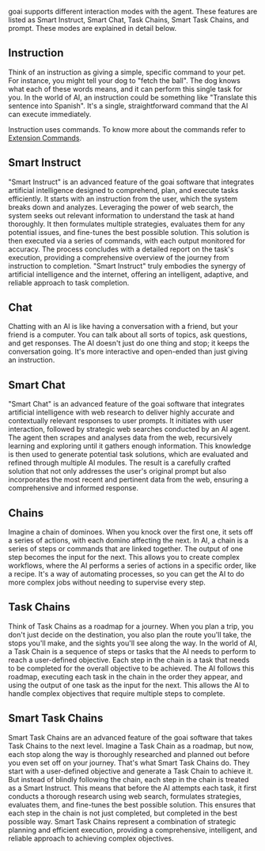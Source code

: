 goai supports different interaction modes with the agent. These features are listed as Smart Instruct, Smart Chat, Task Chains, Smart Task Chains, and prompt. These modes are explained in detail below.

## Instruction
Think of an instruction as giving a simple, specific command to your pet. For instance, you might tell your dog to "fetch the ball". The dog knows what each of these words means, and it can perform this single task for you. In the world of AI, an instruction could be something like "Translate this sentence into Spanish". It's a single, straightforward command that the AI can execute immediately.

Instruction uses commands. To know more about the commands refer to [Extension Commands](https://AidanCampbell97.github.io/goai/2-Concepts/4-Extension%20Commands.html).

## Smart Instruct
"Smart Instruct" is an advanced feature of the goai software that integrates artificial intelligence designed to comprehend, plan, and execute tasks efficiently. It starts with an instruction from the user, which the system breaks down and analyzes. Leveraging the power of web search, the system seeks out relevant information to understand the task at hand thoroughly. It then formulates multiple strategies, evaluates them for any potential issues, and fine-tunes the best possible solution. This solution is then executed via a series of commands, with each output monitored for accuracy. The process concludes with a detailed report on the task's execution, providing a comprehensive overview of the journey from instruction to completion. "Smart Instruct" truly embodies the synergy of artificial intelligence and the internet, offering an intelligent, adaptive, and reliable approach to task completion.

## Chat
Chatting with an AI is like having a conversation with a friend, but your friend is a computer. You can talk about all sorts of topics, ask questions, and get responses. The AI doesn't just do one thing and stop; it keeps the conversation going. It's more interactive and open-ended than just giving an instruction.

## Smart Chat
"Smart Chat" is an advanced feature of the goai software that integrates artificial intelligence with web research to deliver highly accurate and contextually relevant responses to user prompts. It initiates with user interaction, followed by strategic web searches conducted by an AI agent. The agent then scrapes and analyses data from the web, recursively learning and exploring until it gathers enough information. This knowledge is then used to generate potential task solutions, which are evaluated and refined through multiple AI modules. The result is a carefully crafted solution that not only addresses the user's original prompt but also incorporates the most recent and pertinent data from the web, ensuring a comprehensive and informed response.

## Chains
Imagine a chain of dominoes. When you knock over the first one, it sets off a series of actions, with each domino affecting the next. In AI, a chain is a series of steps or commands that are linked together. The output of one step becomes the input for the next. This allows you to create complex workflows, where the AI performs a series of actions in a specific order, like a recipe. It's a way of automating processes, so you can get the AI to do more complex jobs without needing to supervise every step.

## Task Chains

Think of Task Chains as a roadmap for a journey. When you plan a trip, you don't just decide on the destination, you also plan the route you'll take, the stops you'll make, and the sights you'll see along the way. In the world of AI, a Task Chain is a sequence of steps or tasks that the AI needs to perform to reach a user-defined objective. Each step in the chain is a task that needs to be completed for the overall objective to be achieved. The AI follows this roadmap, executing each task in the chain in the order they appear, and using the output of one task as the input for the next. This allows the AI to handle complex objectives that require multiple steps to complete.

## Smart Task Chains

Smart Task Chains are an advanced feature of the goai software that takes Task Chains to the next level. Imagine a Task Chain as a roadmap, but now, each stop along the way is thoroughly researched and planned out before you even set off on your journey. That's what Smart Task Chains do. They start with a user-defined objective and generate a Task Chain to achieve it. But instead of blindly following the chain, each step in the chain is treated as a Smart Instruct. This means that before the AI attempts each task, it first conducts a thorough research using web search, formulates strategies, evaluates them, and fine-tunes the best possible solution. This ensures that each step in the chain is not just completed, but completed in the best possible way. Smart Task Chains represent a combination of strategic planning and efficient execution, providing a comprehensive, intelligent, and reliable approach to achieving complex objectives.
